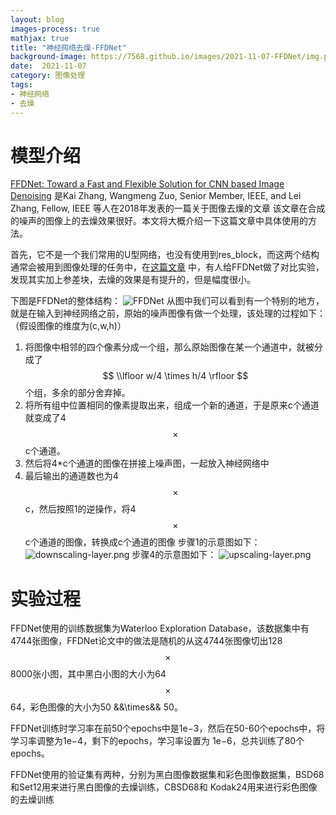 ```yaml
---
layout: blog
images-process: true
mathjax: true
title: "神经网络去燥-FFDNet"
background-image: https://7568.github.io/images/2021-11-07-FFDNet/img.png
date:  2021-11-07
category: 图像处理
tags:
- 神经网络
- 去燥
---
```


# 模型介绍

[FFDNet: Toward a Fast and Flexible Solution for CNN based Image Denoising](https://arxiv.org/pdf/1710.04026.pdf) 是Kai Zhang, Wangmeng Zuo, Senior Member, IEEE, and Lei Zhang, Fellow, IEEE 等人在2018年发表的一篇关于图像去燥的文章
该文章在合成的噪声的图像上的去燥效果很好。本文将大概介绍一下这篇文章中具体使用的方法。

首先，它不是一个我们常用的U型网络，也没有使用到res_block，而这两个结构通常会被用到图像处理的任务中，在[这篇文章](http://www.ipol.im/pub/art/2019/231/article.pdf) 中，有人给FFDNet做了对比实验，发现其实加上参差块，去燥的效果是有提升的，但是幅度很小。

下图是FFDNet的整体结构：
![FFDNet](https://7568.github.io/images/2021-11-07-FFDNet/architecture-of-FFDNet.png)
从图中我们可以看到有一个特别的地方，就是在输入到神经网络之前，原始的噪声图像有做一个处理，该处理的过程如下：（假设图像的维度为(c,w,h)）
1. 将图像中相邻的四个像素分成一个组，那么原始图像在某一个通道中，就被分成了 $$ \\lfloor w/4 \times h/4 \rfloor $$ 个组，多余的部分舍弃掉。
2. 将所有组中位置相同的像素提取出来，组成一个新的通道，于是原来c个通道就变成了4$$\times$$c个通道。
3. 然后将4*c个通道的图像在拼接上噪声图，一起放入神经网络中
4. 最后输出的通道数也为4 $$\times$$ c，然后按照1的逆操作，将4 $$\times$$ c个通道的图像，转换成c个通道的图像
步骤1的示意图如下：
   ![downscaling-layer.png](https://7568.github.io/images/2021-11-07-FFDNet/downscaling-layer.png)
步骤4的示意图如下：
   ![upscaling-layer.png](https://7568.github.io/images/2021-11-07-FFDNet/upscaling-layer.png)
   
# 实验过程

FFDNet使用的训练数据集为Waterloo Exploration Database，该数据集中有4744张图像，FFDNet论文中的做法是随机的从这4744张图像切出128 $$ \times $$ 8000张小图，其中黑白小图的大小为64 $$ \times $$ 64，彩色图像的大小为50 &&\times&& 50。

FFDNet训练时学习率在前50个epochs中是1e−3，然后在50-60个epochs中，将学习率调整为1e−4，剩下的epochs，学习率设置为 1e−6，总共训练了80个epochs。

FFDNet使用的验证集有两种，分别为黑白图像数据集和彩色图像数据集，BSD68和Set12用来进行黑白图像的去燥训练，CBSD68和 Kodak24用来进行彩色图像的去燥训练
